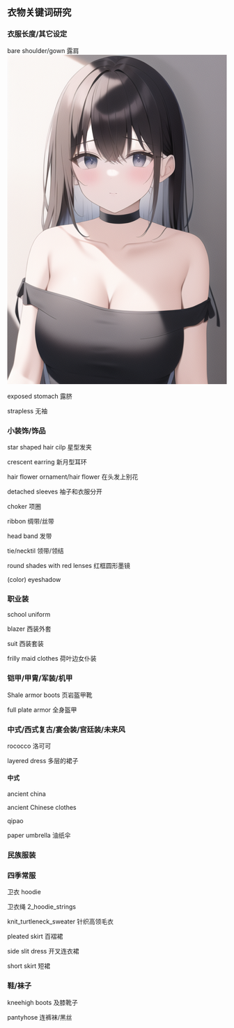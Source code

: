 ## 衣物关键词研究

### 衣服长度/其它设定

bare shoulder/gown 露肩
![image](../pic_stoarge/NovelAi%20pic/bare%20shoulder,%20s-555448321.png)

exposed stomach 露脐

strapless 无袖




### 小装饰/饰品

star shaped hair cilp 星型发夹

crescent earring 新月型耳环

hair flower ornament/hair flower 在头发上别花

detached sleeves 袖子和衣服分开

choker 项圈

ribbon 绸带/丝带

head band 发带

tie/necktil 领带/领结

round shades with red lenses 红框圆形墨镜

(color) eyeshadow

### 职业装

school uniform

blazer 西装外套

suit 西装套装

frilly maid clothes 荷叶边女仆装

### 铠甲/甲胄/军装/机甲

Shale armor boots 页岩盔甲靴

full plate armor 全身盔甲

### 中式/西式复古/宴会装/宫廷装/未来风

rococco 洛可可

layered dress 多层的裙子

#### 中式

ancient china 

ancient Chinese clothes

qipao

paper umbrella 油纸伞

### 民族服装

### 四季常服

卫衣 hoodie

卫衣绳 2_hoodie_strings

knit_turtleneck_sweater 针织高领毛衣

pleated skirt 百褶裙

side slit dress 开叉连衣裙

short skirt 短裙

### 鞋/袜子

kneehigh boots 及膝靴子

pantyhose 连裤袜/黑丝
